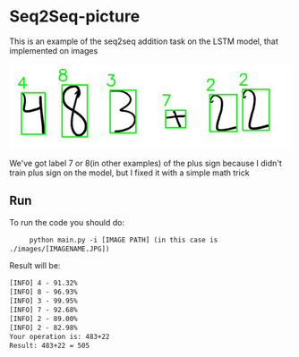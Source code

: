 # Seq2Seq-picture


This is an example of the seq2seq addition task on the LSTM model, that implemented on images

![alt text](https://raw.githubusercontent.com/manishemirani/Seq2Seq-picture/main/images/output.JPG)

We've got label 7 or 8(in other examples) of the plus sign because I didn't train plus sign on the model, but I fixed it with a simple math trick

## Run

To run the code you should do:
          
         python main.py -i [IMAGE PATH] (in this case is ./images/[IMAGENAME.JPG])

Result will be:

    [INFO] 4 - 91.32%
    [INFO] 8 - 96.93%
    [INFO] 3 - 99.95%
    [INFO] 7 - 92.68%
    [INFO] 2 - 89.00%
    [INFO] 2 - 82.98%
    Your operation is: 483+22
    Result: 483+22 = 505
